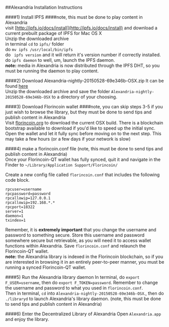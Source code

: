 ##Alexandria Installation Instructions  

####1) Install IPFS
####note, this must be done to play content in Alexandria  
visit [http://ipfs.io/docs/install](http://ipfs.io/docs/install) and download a current prebuilt package of IPFS for Mac OS X  
Unzip the downloaded archive   
in terminal `cd` to `ipfs/` folder  
do `mv ipfs /usr/local/bin/ipfs`  
do ` ipfs version` and it will return it's version number if correctly installed.  
do `ipfs daemon` to well, um, launch the IPFS daemon.   
**note:** media in Alexandria is now distributed through the IPFS DHT, so you must be running the daemon to play content.

####2) Download Alexandria-nightly-20150528-69e346b-OSX.zip
It can be found [here](https://blocktech.slack.com/files/devon/F0534V9LQ/alexandria-nightly-20150528-69e346b-osx.zip)  
Unzip the downloaded archive and save the folder `Alexandria-nightly-20150528-69e346b-OSX` to a directory of your choosing.

####3) Download Florincoin wallet
####note, you can skip steps 3-5 if you just wish to browse the library, but they must be done to send tips and publish content in Alexandria  
Visit [florincoin.org](http://florincoin.org/) to download the current OSX build.  There is a blockchain bootstrap available to download if you'd like to speed up the initial sync.  
Open the wallet and let it fully sync before moving on to the next step. This may take a few hours (or a few days if your network is slow)   

####4) make a florincoin.conf file (note, this must be done to send tips and publish content in Alexandria)   
Once your Florincoin-QT wallet has fully synced, quit it and navigate in the Finder to `~/Library/Application Support/Florincoin/`  
  
Create a new config file called `florincoin.conf` that includes the following code block.  
<pre><code>rpcuser=username
rpcpassword=password
rpcallowip=127.0.0.1
rpcallowip=192.168.*.*
rpcport=18322
server=1
daemon=1
txindex=1</code></pre>

Remember, it is **extremely important** that you change the username and password to something secure. Store this username and password somewhere secure but retrievable, as you will need it to access wallet functions within Alexandria. Save `florincoin.conf` and relaunch the Florincoin-QT wallet.   
**note:** the Alexandria library is indexed in the Florincoin blockchain, so if you are interested in browsing it in an entirely peer-to-peer manner, you must be running a synced Florincoin-QT wallet.

####5) Run the Alexandria library daemon
In terminal, do `export F_USER=username`, then do `export F_TOKEN=password`.  Remember to change the username and password to what you used in `florincoin.conf`.  
Then in terminal, `cd` into `Alexandria-nightly-20150528-69e346b-OSX`., then do `./libraryd` to launch Alexandria's library daemon. (note, this must be done to send tips and publish content in Alexandria)

####6) Enter the Decentralized Library of Alexandria 
Open `Alexandria.app` and enjoy the library.

